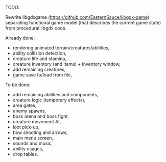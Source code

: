 TODO:

Rewrite libgdxgame (https://github.com/EasternSauce/libgdx-game) separating functional game model (that describes the current game state) from procedural libgdx code.

Already done:
- rendering animated terrain/creatures/abilities,
- ability collision detection,
- creature life and stamina,
- creature inventory (and items) + inventory window,
- add remaining creatures,
- game save to/load from file,

To be done: 
- add remaining abilities and components,
- creature logic (temporary effects),
- area gates,
- enemy spawns,
- boss arena and boss fight,
- creature movement AI,
- loot pick-up,
- bow shooting and arrows,
- main menu screen,
- sounds and music,
- ability usages,
- drop tables.